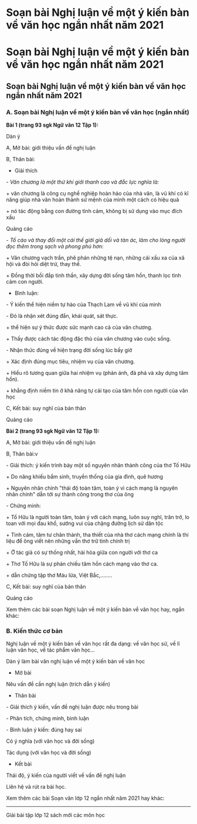 # Soạn bài Nghị luận về một ý kiến bàn về văn học ngắn nhất năm 2021

# Soạn bài Nghị luận về một ý kiến bàn về văn học ngắn nhất năm 2021

## Soạn bài Nghị luận về một ý kiến bàn về văn học ngắn nhất năm 2021

### **A. Soạn bài Nghị luận về một ý kiến bàn về văn học (ngắn nhất)**

**Bài 1 (trang 93 sgk Ngữ văn 12 Tập 1):**

Dàn ý

A, Mở bài: giới thiệu vấn đề nghị luận

B, Thân bài:

* Giải thích

\- _Văn chương là một thứ khí giới thanh cao và đắc lực nghĩa là:_

\+ văn chương là công cụ nghề nghiệp hoàn hảo của nhà văn, là vũ khí có kĩ năng giúp nhà văn hoàn thành sứ mệnh của mình một cách có hiệu quả

\+ nó tác động bằng con đường tình cảm, không bị sử dụng vào mục đích xấu

Quảng cáo

\- _Tố cáo và thay đổi một cái thế giới giả dối và tàn ác, làm cho lòng người đọc thêm trong sạch và phong phú hơn:_

\+ Văn chương vạch trần, phê phán những tệ nạn, những cái xấu xa của xã hội và đòi hỏi diệt trừ, thay thế.

\+ Đồng thời bồi đắp tinh thần, xây dựng đời sống tâm hồn, thanh lọc tình cảm con người.

* Bình luận:

\- Ý kiến thể hiện niềm tự hào của Thạch Lam về vũ khí của mình

\- Đó là nhận xét đúng đắn, khái quát, sát thực.

\+ thể hiện sự ý thức được sức mạnh cao cả của văn chương.

\+ Thấy được cách tác động đặc thù của văn chương vào cuộc sống.

\- Nhận thức đúng về hiện trạng đời sống lúc bấy giờ

\+ Xác định đúng mục tiêu, nhiệm vụ của văn chương.

\+ Hiểu rõ tương quan giữa hai nhiệm vụ (phản ánh, đả phá và xây dựng tâm hồn).

\+ khẳng định niềm tin ở khả năng tự cải tạo của tâm hồn con người của văn học

C, Kết bài: suy nghĩ của bản thân

Quảng cáo

**Bài 2 (trang 93 sgk Ngữ văn 12 Tập 1):**

A, Mở bài: giới thiệu vấn đề nghị luận 

B, Thân bài:v 

\- Giải thích: ý kiến trình bày một số nguyên nhân thành công của thơ Tố Hữu

\+ Do năng khiếu bẩm sinh, truyền thống của gia đình, quê hương

\+ Nguyên nhân chính "thái độ toàn tâm, toàn ý vì cách mạng là nguyên nhân chính" dẫn tới sự thành công trong thơ của ông

\- Chứng minh:

\+ Tố Hữu là người toàn tâm, toàn ý với cách mạng, luôn suy nghĩ, trăn trở, lo toan với mọi đau khổ, sướng vui của chặng đường lịch sử dân tộc

\+ Tình cảm, tâm tư chân thành, tha thiết của nhà thơ cách mạng chính là thi liệu để ông viết nên những vần thơ trữ tình chính trị

\+ Ở tác giả có sự thống nhất, hài hòa giữa con người với thơ ca

\+ Thơ Tố Hữu là sự phản chiếu tâm hồn cách mạng vào thơ ca.

\+ dẫn chứng tập thơ Máu lửa, Việt Bắc,........

C, Kết bài: suy nghĩ của bản thân

Quảng cáo

Xem thêm các bài soạn Nghị luận về một ý kiến bàn về văn học hay, ngắn khác:

### **B. Kiến thức cơ bản**

Nghị luận về một ý kiến bàn về văn học rất đa dạng: về văn học sử, về lí luận văn học, về tác phẩm văn học…

Dàn ý làm bài văn nghị luận về một ý kiến bàn về văn học

  * Mở bài



Nêu vấn đề cần nghị luận (trích dẫn ý kiến)

  * Thân bài



\- Giải thích ý kiến, vấn đề nghị luận được nêu trong bài

\- Phân tích, chứng minh, bình luận

\- Bình luận ý kiến: đúng hay sai

Có ý nghĩa (với văn học và đời sống)

Tác dụng (với văn học và đời sống)

  * Kết bài



Thái độ, ý kiến của người viết về vấn đề nghị luận

Liên hệ và rút ra bài học.

Xem thêm các bài Soạn văn lớp 12 ngắn nhất năm 2021 hay khác:

* * *

Giải bài tập lớp 12 sách mới các môn học
